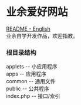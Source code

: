# 业余爱好网站
[README - English](README.md)  
业余自学开发作品，欢迎指教。

### 根目录结构
applets -- 小应用程序  
apps -- 应用程序  
common -- 通用文件  
public -- 公共程序  
index.php -- 接口/索引  

